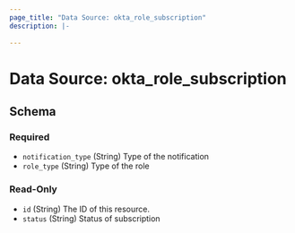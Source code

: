 ```yaml
---
page_title: "Data Source: okta_role_subscription"
description: |-
  
---
```


# Data Source: okta_role_subscription





<!-- schema generated by tfplugindocs -->
## Schema

### Required

- `notification_type` (String) Type of the notification
- `role_type` (String) Type of the role

### Read-Only

- `id` (String) The ID of this resource.
- `status` (String) Status of subscription


